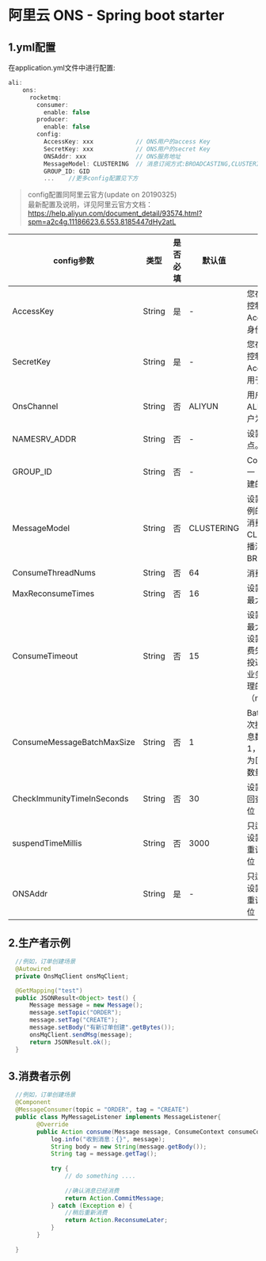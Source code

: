 # 阿里云 ONS - Spring boot starter 

## 1.yml配置

在application.yml文件中进行配置:
```javascript
ali:
    ons:
      rocketmq:
        consumer:
          enable: false
        producer:
          enable: false
        config:
          AccessKey: xxx            // ONS用户的access Key
          SecretKey: xxx            // ONS用户的secret Key
          ONSAddr: xxx              // ONS服务地址
          MessageModel: CLUSTERING  // 消息订阅方式:BROADCASTING,CLUSTERING(默认) 
          GROUP_ID: GID
          ...    //更多config配置见下方
```

> config配置同阿里云官方(update on 20190325)
<br>最新配置及说明，详见阿里云官方文档：https://help.aliyun.com/document_detail/93574.html?spm=a2c4g.11186623.6.553.8185447dHy2atL

config参数|类型|是否必填|默认值|说明
---|---|---|---|---
AccessKey	                |String	|是|-	        |您在阿里云账号管理控制台中创建的 AccessKeyId，用于身份认证。
SecretKey	                |String	|是|-	        |您在阿里云账号管理控制台中创建的 AccessKeySecret，用于身份认证。
OnsChannel	                |String	|否|ALIYUN	    |用户渠道，阿里云：ALIYUN，聚石塔用户为：CLOUD。
NAMESRV_ADDR	            |String	|否|-	        |设置 TCP 协议接入点。
GROUP_ID	                |String	|否|-	        |Consumer 实例的唯一 ID，您在控制台创建的 Group ID。
MessageModel	            |String	|否|CLUSTERING	|设置 Consumer 实例的消费模式，集群消费：CLUSTERING，广播消费：BROADCASTING。
ConsumeThreadNums	        |String	|否|64	        |消费线程数量。
MaxReconsumeTimes	        |String	|否|16	        |设置消息消费失败的最大重试次数。
ConsumeTimeout	            |String	|否|15	        |设置每条消息消费的最大超时时间，超过设置时间则被视为消费失败，等下次重新投递再次消费。每个业务需要设置一个合理的值，单位：分钟（min）。
ConsumeMessageBatchMaxSize	|String	|否|1	        |BatchConsumer每次批量消费的最大消息数量，默认值为1，允许自定义范围为[1, 32]，实际消费数量可能小于该值。
CheckImmunityTimeInSeconds	|String	|否|30	        |设置事务消息第一次回查的最快时间，单位：秒（s）。
suspendTimeMillis	        |String	|否|3000        | 只适用于顺序消息，设置消息消费失败的重试间隔时间，单位：毫秒（ms）。
ONSAddr         	        |String	|是|-           | 只适用于顺序消息，设置消息消费失败的重试间隔时间，单位：毫秒（ms）。


## 2.生产者示例
```java
  //例如，订单创建场景
  @Autowired
  private OnsMqClient onsMqClient;

  @GetMapping("test")
  public JSONResult<Object> test() {
      Message message = new Message();
      message.setTopic("ORDER");
      message.setTag("CREATE");
      message.setBody("有新订单创建".getBytes());
      onsMqClient.sendMsg(message);
      return JSONResult.ok();
  }
```

## 3.消费者示例
```java
  //例如，订单创建场景
  @Component
  @MessageConsumer(topic = "ORDER", tag = "CREATE")
  public class MyMessageListener implements MessageListener{
        @Override
        public Action consume(Message message, ConsumeContext consumeContext) {
            log.info("收到消息：{}", message);
            String body = new String(message.getBody());
            String tag = message.getTag();
            
            try {
                // do something ....
                
                //确认消息已经消费
                return Action.CommitMessage;
            } catch (Exception e) {
                //稍后重新消费
                return Action.ReconsumeLater;
            }
        }
    
  }
```


